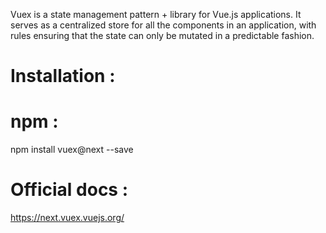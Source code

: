 Vuex is a state management pattern + library for Vue.js applications. It serves as a centralized store for all the components in an application, with rules ensuring that the state can only be mutated in a predictable fashion.

# Installation :

# npm :

npm install vuex@next --save

# Official docs :

https://next.vuex.vuejs.org/
